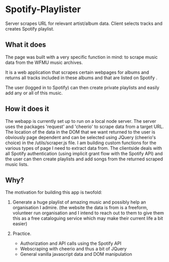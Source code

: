 # Spotify-Playlister
Server scrapes URL for relevant artist/album data. Client selects tracks and creates Spotify playlist.


## What it does
The page was built with a very specific function in mind: to scrape music data from the WFMU music archives.

It is a web application that scrapes certain webpages for albums and returns all tracks included in these albums and that are listed on Spotify .

The user (logged in to Spotify) can then create private playlists and easily add any or all of this music.


## How it does it

The webapp is currently set up to run on a local node server.
The server uses the packages 'request' and 'cheerio' to scrape data from a target URL. The location of the data in the DOM that we want returned to the user is obviously page dependent and can be selected using JQuery (cheerio's choice) in the /utils/scraper.js file. I am building custom functions for the various types of page I need to extract data from.
The clientside deals with all Spotify authentication (using implicit grant flow with the Spotify API) and the user can then create playlists and add songs from the returned scraped music lists.

## Why?

The motivation for building this app is twofold: 

1. Generate a huge playlist of amazing music and possibly help an organisation I admire. (the website the data is from is a freeform, volunteer run organisation and I intend to reach out to them to give them this as a free cataloguing service which may make their current life a bit easier)

2. Practice.  
    - Authorization and API calls using the Spotify API
    - Webscraping with cheerio and thus a bit of JQuery
    - General vanilla javascript data and DOM manipulation
